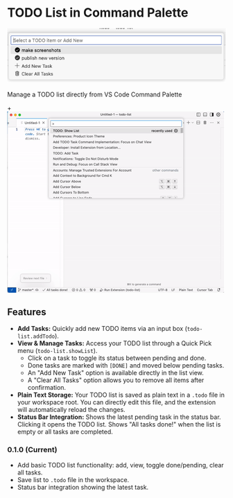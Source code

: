 # TODO List in Command Palette

![Extension Icon](https://github.com/hover-race/vscode-todo-palette/blob/master/images/todo-logo.png)

Manage a TODO list directly from VS Code Command Palette

+![Animation of TODO list features](https://github.com/hover-race/vscode-todo-palette/blob/master/images/todo-demo.gif)


## Features

*   **Add Tasks:** Quickly add new TODO items via an input box (`todo-list.addTodo`).
*   **View & Manage Tasks:** Access your TODO list through a Quick Pick menu (`todo-list.showList`).
    *   Click on a task to toggle its status between pending and done.
    *   Done tasks are marked with `[DONE]` and moved below pending tasks.
    *   An "Add New Task" option is available directly in the list view.
    *   A "Clear All Tasks" option allows you to remove all items after confirmation.
*   **Plain Text Storage:** Your TODO list is saved as plain text in a `.todo` file in your workspace root. You can directly edit this file, and the extension will automatically reload the changes.
*   **Status Bar Integration:** Shows the latest pending task in the status bar. Clicking it opens the TODO list. Shows "All tasks done!" when the list is empty or all tasks are completed.




### 0.1.0 (Current)
- Add basic TODO list functionality: add, view, toggle done/pending, clear all tasks.
- Save list to `.todo` file in the workspace.
- Status bar integration showing the latest task.

